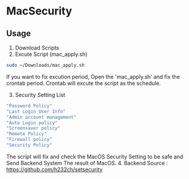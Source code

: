 # MacSecurity

## Usage

1. Download Scripts
2. Excute Script (mac_apply.sh)
```bash
sudo ~/Downloads/mac_apply.sh
```
If you want to fix excution period, Open the
'mac_apply.sh' and fix the crontab period.
Crontab will excute the script as the schedule.

3. Security Setting List
```bash
"Password Policy"
"Last Login User Info"
"Admin account management"
"Auto Login policy"
"Screensaver policy"
"Remote Policy"
"Firewall policy"
"Security Policy"
```

The script will fix and check the MacOS Security
Setting to be safe and Send
Backend System The result of MacOS.
4. Backend Source : https://github.com/h232ch/setsecurity
